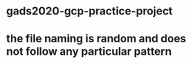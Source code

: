 # gads2020-gcp-practice-project
# the file naming is random and does not follow any particular pattern
